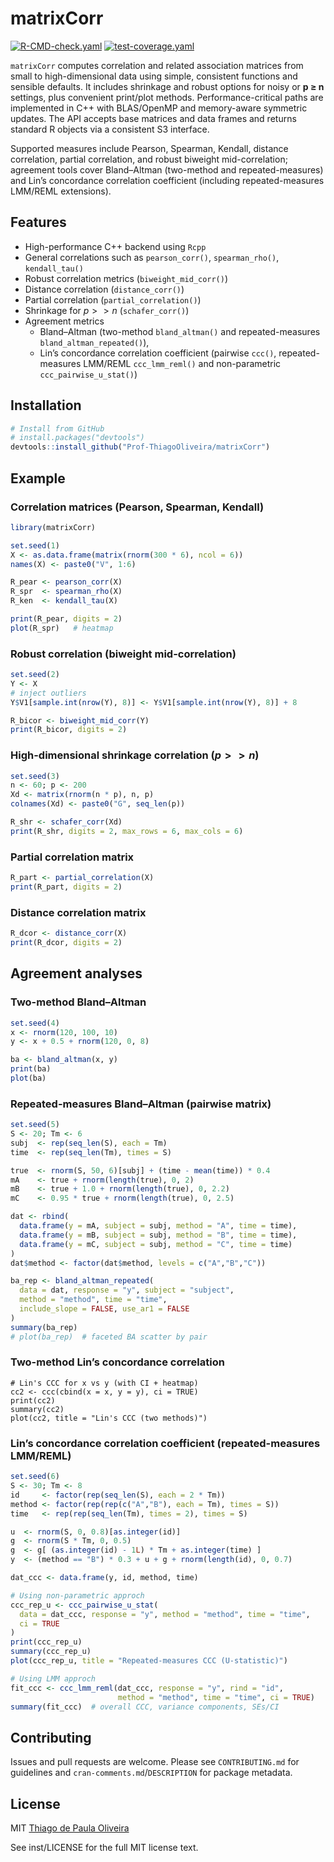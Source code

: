 
<!-- README.md is generated from README.Rmd. Please edit that file -->

# matrixCorr

<!-- badges: start -->

[![R-CMD-check.yaml](https://github.com/Prof-ThiagoOliveira/matrixCorr/actions/workflows/R-CMD-check.yaml/badge.svg)](https://github.com/Prof-ThiagoOliveira/matrixCorr/actions/workflows/R-CMD-check.yaml)
[![test-coverage.yaml](https://github.com/Prof-ThiagoOliveira/matrixCorr/actions/workflows/test-coverage.yaml/badge.svg)](https://github.com/Prof-ThiagoOliveira/matrixCorr/actions/workflows/test-coverage.yaml)
<!-- badges: end -->

`matrixCorr` computes correlation and related association matrices from
small to high-dimensional data using simple, consistent functions and
sensible defaults. It includes shrinkage and robust options for noisy or
**p ≥ n** settings, plus convenient print/plot methods.
Performance-critical paths are implemented in C++ with BLAS/OpenMP and
memory-aware symmetric updates. The API accepts base matrices and data
frames and returns standard R objects via a consistent S3 interface.

Supported measures include Pearson, Spearman, Kendall, distance
correlation, partial correlation, and robust biweight mid-correlation;
agreement tools cover Bland–Altman (two-method and repeated-measures)
and Lin’s concordance correlation coefficient (including
repeated-measures LMM/REML extensions).

## Features

- High-performance C++ backend using `Rcpp`
- General correlations such as `pearson_corr()`, `spearman_rho()`,
  `kendall_tau()`
- Robust correlation metrics (`biweight_mid_corr()`)
- Distance correlation (`distance_corr()`)
- Partial correlation (`partial_correlation()`)
- Shrinkage for $p >> n$ (`schafer_corr()`)
- Agreement metrics
  - Bland–Altman (two-method `bland_altman()` and repeated-measures
    `bland_altman_repeated()`),
  - Lin’s concordance correlation coefficient (pairwise `ccc()`,
    repeated-measures LMM/REML `ccc_lmm_reml()` and non-parametric
    `ccc_pairwise_u_stat()`)

## Installation

``` r
# Install from GitHub
# install.packages("devtools")
devtools::install_github("Prof-ThiagoOliveira/matrixCorr")
```

## Example

### Correlation matrices (Pearson, Spearman, Kendall)

``` r
library(matrixCorr)

set.seed(1)
X <- as.data.frame(matrix(rnorm(300 * 6), ncol = 6))
names(X) <- paste0("V", 1:6)

R_pear <- pearson_corr(X)
R_spr  <- spearman_rho(X)
R_ken  <- kendall_tau(X)

print(R_pear, digits = 2)
plot(R_spr)   # heatmap
```

### Robust correlation (biweight mid-correlation)

``` r
set.seed(2)
Y <- X
# inject outliers
Y$V1[sample.int(nrow(Y), 8)] <- Y$V1[sample.int(nrow(Y), 8)] + 8

R_bicor <- biweight_mid_corr(Y)
print(R_bicor, digits = 2)
```

### High-dimensional shrinkage correlation ($p >> n$)

``` r
set.seed(3)
n <- 60; p <- 200
Xd <- matrix(rnorm(n * p), n, p)
colnames(Xd) <- paste0("G", seq_len(p))

R_shr <- schafer_corr(Xd)
print(R_shr, digits = 2, max_rows = 6, max_cols = 6)
```

### Partial correlation matrix

``` r
R_part <- partial_correlation(X)
print(R_part, digits = 2)
```

### Distance correlation matrix

``` r
R_dcor <- distance_corr(X)
print(R_dcor, digits = 2)
```

## Agreement analyses

### Two-method Bland–Altman

``` r
set.seed(4)
x <- rnorm(120, 100, 10)
y <- x + 0.5 + rnorm(120, 0, 8)

ba <- bland_altman(x, y)
print(ba)
plot(ba)
```

### Repeated-measures Bland–Altman (pairwise matrix)

``` r
set.seed(5)
S <- 20; Tm <- 6
subj  <- rep(seq_len(S), each = Tm)
time  <- rep(seq_len(Tm), times = S)

true  <- rnorm(S, 50, 6)[subj] + (time - mean(time)) * 0.4
mA    <- true + rnorm(length(true), 0, 2)
mB    <- true + 1.0 + rnorm(length(true), 0, 2.2)
mC    <- 0.95 * true + rnorm(length(true), 0, 2.5)

dat <- rbind(
  data.frame(y = mA, subject = subj, method = "A", time = time),
  data.frame(y = mB, subject = subj, method = "B", time = time),
  data.frame(y = mC, subject = subj, method = "C", time = time)
)
dat$method <- factor(dat$method, levels = c("A","B","C"))

ba_rep <- bland_altman_repeated(
  data = dat, response = "y", subject = "subject",
  method = "method", time = "time",
  include_slope = FALSE, use_ar1 = FALSE
)
summary(ba_rep)
# plot(ba_rep)  # faceted BA scatter by pair
```

### Two-method Lin’s concordance correlation

    # Lin's CCC for x vs y (with CI + heatmap)
    cc2 <- ccc(cbind(x = x, y = y), ci = TRUE)
    print(cc2)
    summary(cc2)
    plot(cc2, title = "Lin's CCC (two methods)")

### Lin’s concordance correlation coefficient (repeated-measures LMM/REML)

``` r
set.seed(6)
S <- 30; Tm <- 8
id     <- factor(rep(seq_len(S), each = 2 * Tm))
method <- factor(rep(rep(c("A","B"), each = Tm), times = S))
time   <- rep(rep(seq_len(Tm), times = 2), times = S)

u  <- rnorm(S, 0, 0.8)[as.integer(id)]
g  <- rnorm(S * Tm, 0, 0.5)
g  <- g[ (as.integer(id) - 1L) * Tm + as.integer(time) ]
y  <- (method == "B") * 0.3 + u + g + rnorm(length(id), 0, 0.7)

dat_ccc <- data.frame(y, id, method, time)

# Using non-parametric approch
ccc_rep_u <- ccc_pairwise_u_stat(
  data = dat_ccc, response = "y", method = "method", time = "time",
  ci = TRUE
)
print(ccc_rep_u)
summary(ccc_rep_u)
plot(ccc_rep_u, title = "Repeated-measures CCC (U-statistic)")

# Using LMM approch
fit_ccc <- ccc_lmm_reml(dat_ccc, response = "y", rind = "id",
                        method = "method", time = "time", ci = TRUE)
summary(fit_ccc)  # overall CCC, variance components, SEs/CI
```

## Contributing

Issues and pull requests are welcome. Please see `CONTRIBUTING.md` for
guidelines and `cran-comments.md`/`DESCRIPTION` for package metadata.

## License

MIT [Thiago de Paula Oliveira](https://orcid.org/0000-0002-4555-2584)

See inst/LICENSE for the full MIT license text.
